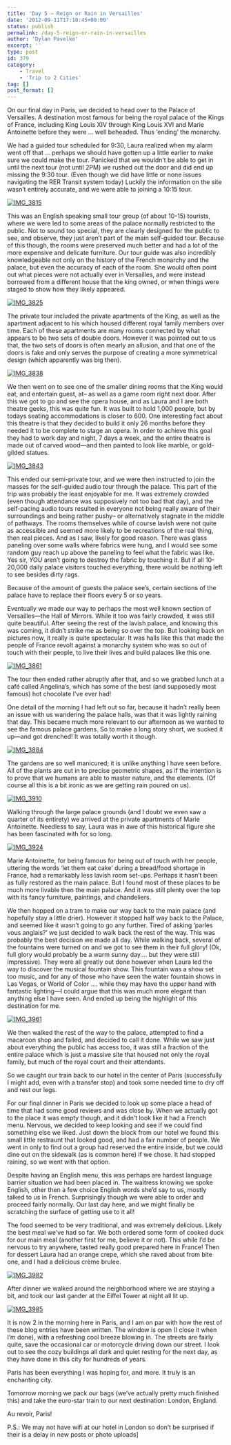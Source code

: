 ```yaml
---
title: 'Day 5 – Reign or Rain in Versailles'
date: '2012-09-11T17:10:45+00:00'
status: publish
permalink: /day-5-reign-or-rain-in-versailles
author: 'Dylan Pavelko'
excerpt: ''
type: post
id: 379
category:
    - Travel
    - 'Trip to 2 Cities'
tag: []
post_format: []
---
```

On our final day in Paris, we decided to head over to the Palace of Versailles. A destination most famous for being the royal palace of the Kings of France, including King Louis XIV through King Louis XVI and Marie Antoinette before they were … well beheaded. Thus ‘ending’ the monarchy.

We had a guided tour scheduled for 9:30, Laura realized when my alarm went off that … perhaps we should have gotten up a little earlier to make sure we could make the tour. Panicked that we wouldn’t be able to get in until the next tour (not until 2PM) we rushed out the door and did end up missing the 9:30 tour. (Even though we did have little or none issues navigating the RER Transit system today) Luckily the information on the site wasn’t entirely accurate, and we were able to joining a 10:15 tour.

[![](https://i2.wp.com/www.dylanpavelko.com/blog/wp-content/uploads/2012/09/IMG_3815.jpg?resize=420%2C218 "IMG_3815")](https://i2.wp.com/www.dylanpavelko.com/blog/wp-content/uploads/2012/09/IMG_3815.jpg)

This was an English speaking small tour group (of about 10-15) tourists, where we were led to some areas of the palace normally restricted to the public. Not to sound too special, they are clearly designed for the public to see, and observe, they just aren’t part of the main self-guided tour. Because of this though, the rooms were preserved much better and had a lot of the more expensive and delicate furniture. Our tour guide was also incredibly knowledgeable not only on the history of the French monarchy and the palace, but even the accuracy of each of the room. She would often point out what pieces were not actually ever in Versailles, and were instead borrowed from a different house that the king owned, or when things were staged to show how they likely appeared.

[ ![](https://i2.wp.com/www.dylanpavelko.com/blog/wp-content/uploads/2012/09/IMG_3825.jpg?resize=420%2C280 "IMG_3825")](https://i2.wp.com/www.dylanpavelko.com/blog/wp-content/uploads/2012/09/IMG_3825.jpg)

The private tour included the private apartments of the King, as well as the apartment adjacent to his which housed different royal family members over time. Each of these apartments are many rooms connected by what appears to be two sets of double doors. However it was pointed out to us that, the two sets of doors is often mearly an allusion, and that one of the doors is fake and only serves the purpose of creating a more symmetrical design (which apparently was big then).<span style="text-align: center;"> </span>

[![](https://i1.wp.com/www.dylanpavelko.com/blog/wp-content/uploads/2012/09/IMG_3838.jpg?resize=420%2C280 "IMG_3838")](https://i1.wp.com/www.dylanpavelko.com/blog/wp-content/uploads/2012/09/IMG_3838.jpg)[  ](http://www.dylanpavelko.com/blog/wp-content/uploads/2012/09/IMG_3825.jpg)

We then went on to see one of the smaller dining rooms that the King would eat, and entertain guest, at– as well as a game room right next door. After this we got to go and see the opera house, and as Laura and I are both theatre geeks, this was quite fun. It was built to hold 1,000 people, but by todays seating accommodations is closer to 600. One interesting fact about this theatre is that they decided to build it only 26 months before they needed it to be complete to stage an opera. In order to achieve this goal they had to work day and night, 7 days a week, and the entire theatre is made out of carved wood—and then painted to look like marble, or gold-gilded statues.

[![](https://i2.wp.com/www.dylanpavelko.com/blog/wp-content/uploads/2012/09/IMG_3843.jpg?resize=420%2C280 "IMG_3843")](https://i2.wp.com/www.dylanpavelko.com/blog/wp-content/uploads/2012/09/IMG_3843.jpg)

This ended our semi-private tour, and we were then instructed to join the masses for the self-guided audio tour through the palace. This part of the trip was probably the least enjoyable for me. It was extremely crowded (even though attendance was supposively not too bad that day), and the self-pacing audio tours resulted in everyone not being really aware of their surroundings and being rather pushy– or alternatively stagnate in the middle of pathways. The rooms themselves while of course lavish were not quite as accessible and seemed more likely to be recreations of the real thing, then real pieces. And as I saw, likely for good reason. There was glass paneling over some walls where fabrics were hung, and I would see some random guy reach up above the paneling to feel what the fabric was like. Yes sir, *YOU* aren’t going to destroy the fabric by touching it. But if all 10-20,000 daily palace visitors touched everything, there would be nothing left to see besides dirty rags.

Because of the amount of guests the palace see’s, certain sections of the palace have to replace their floors every 5 or so years.

Eventually we made our way to perhaps the most well known section of Versailles—the Hall of Mirrors. While it too was fairly crowded, it was still quite beautiful. After seeing the rest of the lavish palace, and knowing this was coming, it didn’t strike me as being so over the top. But looking back on pictures now, it really is quite spectacular. It was halls like this that made the people of France revolt against a monarchy system who was so out of touch with their people, to live their lives and build palaces like this one.<span style="text-align: center;"> </span>

[![](https://i0.wp.com/www.dylanpavelko.com/blog/wp-content/uploads/2012/09/IMG_3861.jpg?resize=384%2C600 "IMG_3861")](https://i0.wp.com/www.dylanpavelko.com/blog/wp-content/uploads/2012/09/IMG_3861.jpg)

The tour then ended rather abruptly after that, and so we grabbed lunch at a café called Angelina’s, which has some of the best (and supposedly most famous) hot chocolate I’ve ever had!

One detail of the morning I had left out so far, because it hadn’t really been an issue with us wandering the palace halls, was that it was lightly raining that day. This became much more relevant to our afternoon as we wanted to see the famous palace gardens. So to make a long story short, we sucked it up—and got drenched! It was totally worth it though.<span style="text-align: center;"> </span>

[![](https://i0.wp.com/www.dylanpavelko.com/blog/wp-content/uploads/2012/09/IMG_3884.jpg?resize=420%2C279 "IMG_3884")](https://i0.wp.com/www.dylanpavelko.com/blog/wp-content/uploads/2012/09/IMG_3884.jpg)

The gardens are so well manicured; it is unlike anything I have seen before. All of the plants are cut in to precise geometric shapes, as if the intention is to prove that we humans are able to master nature, and the elements. (Of course all this is a bit ironic as we are getting rain poured on us).<span style="text-align: center;"> </span>

[![](https://i1.wp.com/www.dylanpavelko.com/blog/wp-content/uploads/2012/09/IMG_3910.jpg?resize=420%2C308 "IMG_3910")](https://i1.wp.com/www.dylanpavelko.com/blog/wp-content/uploads/2012/09/IMG_3910.jpg)

Walking through the large palace grounds (and I doubt we even saw a quarter of its entirety) we arrived at the private apartments of Marie Antoinette. Needless to say, Laura was in awe of this historical figure she has been fascinated with for so long.

[![](https://i1.wp.com/www.dylanpavelko.com/blog/wp-content/uploads/2012/09/IMG_3924.jpg?resize=360%2C540 "IMG_3924")](https://i1.wp.com/www.dylanpavelko.com/blog/wp-content/uploads/2012/09/IMG_3924.jpg)

Marie Antoinette, for being famous for being out of touch with her people, uttering the words ‘let them eat cake’ during a bread/food shortage in France, had a remarkably less lavish room set-ups. Perhaps it hasn’t been as fully restored as the main palace. But I found most of these places to be much more livable then the main palace. And it was still plenty over the top with its fancy furniture, paintings, and chandeliers.

We then hopped on a tram to make our way back to the main palace (and hopefully stay a little drier). However it stopped half way back to the Palace, and seemed like it wasn’t going to go any further. Tired of asking ‘parles vous anglais?’ we just decided to walk back the rest of the way. This was probably the best decision we made all day. While walking back, several of the fountains were turned on and we got to see them in their full glory! (Ok, full glory would probably be a warm sunny day…. but they were still impressive). They were all greatly out done however when Laura led the way to discover the musical fountain show. This fountain was a show set too music, and for any of those who have seen the water fountain shows in Las Vegas, or World of Color …. while they may have the upper hand with fantastic lighting—I could argue that this was much more elegant than anything else I have seen. And ended up being the highlight of this destination for me.

[![](https://i2.wp.com/www.dylanpavelko.com/blog/wp-content/uploads/2012/09/IMG_3961.jpg?resize=420%2C204 "IMG_3961")](https://i2.wp.com/www.dylanpavelko.com/blog/wp-content/uploads/2012/09/IMG_3961.jpg)

We then walked the rest of the way to the palace, attempted to find a macaroon shop and failed, and decided to call it done. While we saw just about everything the public has access too, it was still a fraction of the entire palace which is just a massive site that housed not only the royal family, but much of the royal court and their attendants.

So we caught our train back to our hotel in the center of Paris (successfully I might add, even with a transfer stop) and took some needed time to dry off and rest our legs.

For our final dinner in Paris we decided to look up some place a head of time that had some good reviews and was close by. When we actually got to the place it was empty though, and it didn’t look like it had a French menu. Nervous, we decided to keep looking and see if we could find something else we liked. Just down the block from our hotel we found this small little restraunt that looked good, and had a fair number of people. We went in only to find out a group had reserved the entire inside, but we could dine out on the sidewalk (as is common here) if we chose. It had stopped raining, so we went with that option.

Despite having an English menu, this was perhaps are hardest language barrier situation we had been placed in. The waitress knowing we spoke English, other then a few choice English words she’d say to us, mostly talked to us in French. Surprisingly though we were able to order and proceed fairly normally. Our last day here, and we might finally be scratching the surface of getting use to it all!

The food seemed to be very traditional, and was extremely delicious. Likely the best meal we’ve had so far. We both ordered some form of cooked duck for our main meal (another first for me, believe it or not). This while I’d be nervous to try anywhere, tasted really good prepared here in France! Then for dessert Laura had an orange crepe, which she raved about from bite one, and I had a delicious crème brulee.

[![](https://i0.wp.com/www.dylanpavelko.com/blog/wp-content/uploads/2012/09/IMG_3982.jpg?resize=420%2C280 "IMG_3982")](https://i0.wp.com/www.dylanpavelko.com/blog/wp-content/uploads/2012/09/IMG_3982.jpg)

After dinner we walked around the neighborhood where we are staying a bit, and took our last gander at the Eiffel Tower at night all lit up.<span style="text-align: center;"> </span>

[![](https://i1.wp.com/www.dylanpavelko.com/blog/wp-content/uploads/2012/09/IMG_3985.jpg?resize=420%2C280 "IMG_3985")](https://i1.wp.com/www.dylanpavelko.com/blog/wp-content/uploads/2012/09/IMG_3985.jpg)

It is now 2 in the morning here in Paris, and I am on par with how the rest of these blog entries have been written. The window is open (I close it when I’m done), with a refreshing cool breeze blowing in. The streets are fairly quite, save the occasional car or motorcycle driving down our street. I look out to see the cozy buildings all dark and quiet resting for the next day, as they have done in this city for hundreds of years.

Paris has been everything I was hoping for, and more. It truly is an enchanting city.

Tomorrow morning we pack our bags (we’ve actually pretty much finished this) and take the euro-star train to our next destination: London, England.

Au revoir, Paris!

P.S.: We may not have wifi at our hotel in London so don’t be surprised if their is a delay in new posts or photo uploads\]